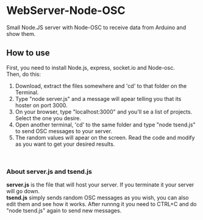 # WebServer-Node-OSC
Small Node.JS server with Node-OSC to receive data from Arduino and show them.
<br>
<H2>How to use</h2>
First, you need to install Node.js, express, socket.io and Node-osc.<br>
Then, do this:
<ol>
<li>Download, extract the files somewhere and 'cd' to that folder on the Terminal.</li>
<li>Type "node server.js" and a message will apear telling you that its hoster on port 3000.</li>
<li>On your browser, type "localhost:3000" and you'll se a list of projects. Select the one you desire.</li>
<li>Open another terminal, 'cd' to the same folder and type "node tsend.js" to send OSC messages to your server.</li>
<li>The random values will apear on the screen. Read the code and modify as you want to get your desired results.</li>
</ol>
<br>
<h3>About server.js and tsend.js</h3>
<b>server.js</b> is the file that will host your server. If you terminate it your server will go down.<br>
<b>tsend.js</b> simply sends random OSC messages as you wish, you can also edit them and see how it works.
After runnng it you need to CTRL+C and do "node tsend.js" again to send new messages.
